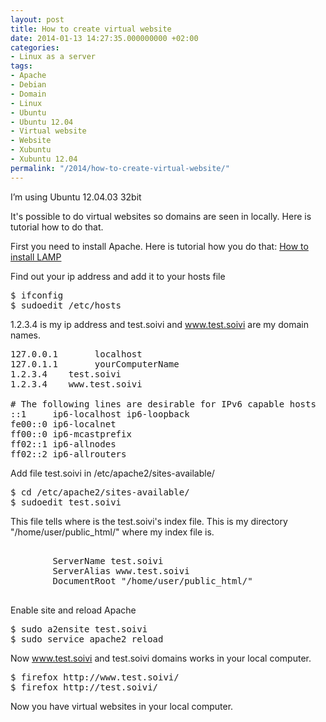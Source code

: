 ```yaml
---
layout: post
title: How to create virtual website
date: 2014-01-13 14:27:35.000000000 +02:00
categories:
- Linux as a server
tags:
- Apache
- Debian
- Domain
- Linux
- Ubuntu
- Ubuntu 12.04
- Virtual website
- Website
- Xubuntu
- Xubuntu 12.04
permalink: "/2014/how-to-create-virtual-website/"
---
```

I’m using Ubuntu 12.04.03 32bit

It's possible to do virtual websites so domains are seen in locally. Here is tutorial how to do that.

First you need to install Apache. Here is tutorial how you do that: [How to install LAMP](http://soivi.net/2014/how-to-install-lamp/)

Find out your ip address and add it to your hosts file

<pre>$ ifconfig
$ sudoedit /etc/hosts
</pre>

1.2.3.4 is my ip address and test.soivi and www.test.soivi are my domain names.

<pre>127.0.0.1       localhost
127.0.1.1       yourComputerName
1.2.3.4    test.soivi
1.2.3.4    www.test.soivi

# The following lines are desirable for IPv6 capable hosts
::1     ip6-localhost ip6-loopback
fe00::0 ip6-localnet
ff00::0 ip6-mcastprefix
ff02::1 ip6-allnodes
ff02::2 ip6-allrouters
</pre>

Add file test.soivi in /etc/apache2/sites-available/

<pre>$ cd /etc/apache2/sites-available/
$ sudoedit test.soivi
</pre>

This file tells where is the test.soivi's index file. This is my directory "/home/user/public_html/" where my index file is.

<pre><VirtualHost *:80>
        ServerName test.soivi
        ServerAlias www.test.soivi
        DocumentRoot "/home/user/public_html/"
</VirtualHost>
</pre>

Enable site and reload Apache

<pre>$ sudo a2ensite test.soivi
$ sudo service apache2 reload
</pre>

Now www.test.soivi and test.soivi domains works in your local computer.

<pre>$ firefox http://www.test.soivi/
$ firefox http://test.soivi/
</pre>

Now you have virtual websites in your local computer.